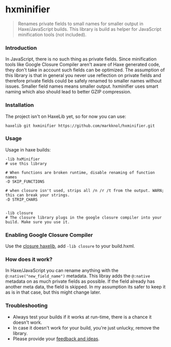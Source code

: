 # hxminifier

> Renames private fields to small names for smaller output in Haxe/JavaScript builds. 
> This library is build as helper for JavaScript minification tools (not included).

### Introduction

In JavaScript, there is no such thing as private fields. Since minification tools like Google Closure Compiler aren't aware of Haxe generated code, they don't take in account such fields can be optimized. 
The assumption of this library is that in general you never use reflection on private fields and therefore private fields could be safely renamed to smaller names without issues.
Smaller field names means smaller output. hxminifier uses smart naming which also should lead to better GZIP compression. 

### Installation

The project isn't on HaxeLib yet, so for now you can use:

`haxelib git hxminifier https://github.com/markknol/hxminifier.git` 

### Usage

Usage in haxe builds:

```hxml
-lib hxMinifier
# use this library

# When functions are broken runtime, disable renaming of function names
-D SKIP_FUNCTIONS

# when closure isn't used, strips all /n /r /t from the output. WARN; this can break your strings.
-D STRIP_CHARS


-lib closure
# The closure library plugs in the google closure compiler into your build. Make sure you use it.
```

### Enabling Google Closure Compiler

Use the [closure haxelib](https://lib.haxe.org/p/closure/), add `-lib closure` to your build.hxml. 

### How does it work?

In Haxe/JavaScript you can rename anything with the `@:native("new_field_name")` metadata. This libray adds the `@:native` metadata on as much private fields as possible. If the field already has another meta data, the field is skipped. In my assumption its safer to keep it as is in that case, but this might change later.

### Troubleshooting

- Always test your builds if it works at run-time, there is a chance it doesn't work.
- In case it doesn't work for your build, you're just unlucky, remove the library.
- Please provide your [feedback and ideas](https://github.com/markknol/hxminifier/issues).